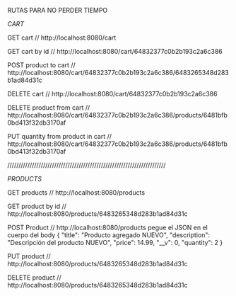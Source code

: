 RUTAS PARA NO PERDER TIEMPO

_CART_ 

GET cart // http://localhost:8080/cart

GET cart by id // http://localhost:8080/cart/64832377c0b2b193c2a6c386

POST product to cart // http://localhost:8080/cart/64832377c0b2b193c2a6c386/6483265348d283b1ad84d31c

DELETE cart // http://localhost:8080/cart/64832377c0b2b193c2a6c386

DELETE product from cart // http://localhost:8080/cart/64832377c0b2b193c2a6c386/products/6481bfb0bd413f32db3170af

PUT quantity from product in cart // http://localhost:8080/cart/64832377c0b2b193c2a6c386/products/6481bfb0bd413f32db3170af


///////////////////////////////////////////////////////////////////////

_PRODUCTS_

GET products // http://localhost:8080/products

GET product by id // http://localhost:8080/products/6483265348d283b1ad84d31c

POST Product // http://localhost:8080/products pegue el JSON en el cuerpo del body
{
    "title": "Producto agregado NUEVO",
    "description": "Descripción del producto NUEVO",
    "price": 14.99,
    "__v": 0,
    "quantity": 2
}

PUT product // http://localhost:8080/products/6483265348d283b1ad84d31c

DELETE product // http://localhost:8080/products/6483265348d283b1ad84d31c
